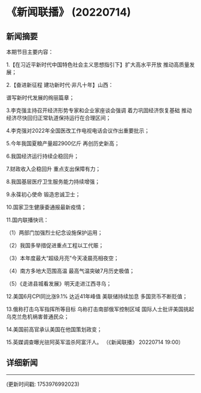 # 《新闻联播》 (20220714)

## 新闻摘要

本期节目主要内容：


1.【在习近平新时代中国特色社会主义思想指引下】扩大高水平开放 推动高质量发展；


2.【奋进新征程 建功新时代·非凡十年】山西：

谱写新时代发展的绚丽篇章；


3.李克强主持召开经济形势专家和企业家座谈会强调 着力巩固经济恢复基础 推动经济尽快回归正常轨道保持运行在合理区间；


4.李克强对2022年全国医改工作电视电话会议作出重要批示；


5.今年我国夏粮产量超2900亿斤 再创历史新高；


6.我国经济运行持续企稳回升；


7.财政收入企稳回升 重点支出保障有力；


8.我国基层医疗卫生服务能力持续增强；


9.永葆初心使命 锻造忠诚卫士；


10.国家卫生健康委通报最新疫情；


11.国内联播快讯：


（1）两部门加强烈士纪念设施保护运用；


（2）我国多举措促进重点工程以工代赈；


（3）本年度最大“超级月亮”今天凌晨亮相夜空；


（4）南方多地大范围高温 最高气温突破7月历史极值；


（5）《走进县城看发展》明天走进江西寻乌；


12.美国6月CPI同比涨9.1% 达近41年峰值 美联储持续加息 多国货币不断贬值；


13.俄称打击乌军指挥所等目标 乌称打击南部俄军控制区域 国际人士批评美国挑起乌克兰危机祸害普通民众；


14.美国前高官承认美国在他国策划政变；


15.英媒调查曝光驻阿英军滥杀阿富汗人。
（《新闻联播》 20220714 19:00）

## 详细新闻

---

(更新时间戳: 1753976992023)

